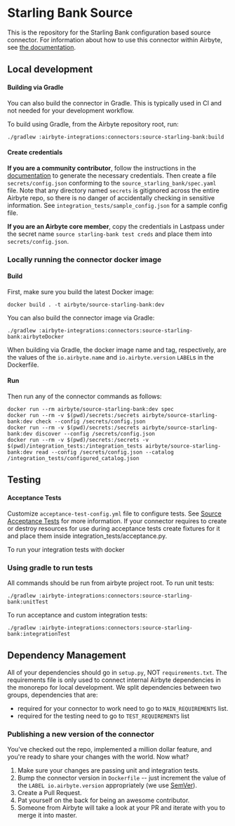 # Starling Bank Source

This is the repository for the Starling Bank configuration based source connector.
For information about how to use this connector within Airbyte, see [the documentation](https://docs.airbyte.io/integrations/sources/starling-bank).

## Local development

#### Building via Gradle
You can also build the connector in Gradle. This is typically used in CI and not needed for your development workflow.

To build using Gradle, from the Airbyte repository root, run:
```
./gradlew :airbyte-integrations:connectors:source-starling-bank:build
```

#### Create credentials
**If you are a community contributor**, follow the instructions in the [documentation](https://docs.airbyte.io/integrations/sources/starling-bank)
to generate the necessary credentials. Then create a file `secrets/config.json` conforming to the `source_starling_bank/spec.yaml` file.
Note that any directory named `secrets` is gitignored across the entire Airbyte repo, so there is no danger of accidentally checking in sensitive information.
See `integration_tests/sample_config.json` for a sample config file.

**If you are an Airbyte core member**, copy the credentials in Lastpass under the secret name `source starling-bank test creds`
and place them into `secrets/config.json`.

### Locally running the connector docker image

#### Build
First, make sure you build the latest Docker image:
```
docker build . -t airbyte/source-starling-bank:dev
```

You can also build the connector image via Gradle:
```
./gradlew :airbyte-integrations:connectors:source-starling-bank:airbyteDocker
```
When building via Gradle, the docker image name and tag, respectively, are the values of the `io.airbyte.name` and `io.airbyte.version` `LABEL`s in
the Dockerfile.

#### Run
Then run any of the connector commands as follows:
```
docker run --rm airbyte/source-starling-bank:dev spec
docker run --rm -v $(pwd)/secrets:/secrets airbyte/source-starling-bank:dev check --config /secrets/config.json
docker run --rm -v $(pwd)/secrets:/secrets airbyte/source-starling-bank:dev discover --config /secrets/config.json
docker run --rm -v $(pwd)/secrets:/secrets -v $(pwd)/integration_tests:/integration_tests airbyte/source-starling-bank:dev read --config /secrets/config.json --catalog /integration_tests/configured_catalog.json
```
## Testing

#### Acceptance Tests
Customize `acceptance-test-config.yml` file to configure tests. See [Source Acceptance Tests](https://docs.airbyte.io/connector-development/testing-connectors/source-acceptance-tests-reference) for more information.
If your connector requires to create or destroy resources for use during acceptance tests create fixtures for it and place them inside integration_tests/acceptance.py.

To run your integration tests with docker

### Using gradle to run tests
All commands should be run from airbyte project root.
To run unit tests:
```
./gradlew :airbyte-integrations:connectors:source-starling-bank:unitTest
```
To run acceptance and custom integration tests:
```
./gradlew :airbyte-integrations:connectors:source-starling-bank:integrationTest
```

## Dependency Management
All of your dependencies should go in `setup.py`, NOT `requirements.txt`. The requirements file is only used to connect internal Airbyte dependencies in the monorepo for local development.
We split dependencies between two groups, dependencies that are:
* required for your connector to work need to go to `MAIN_REQUIREMENTS` list.
* required for the testing need to go to `TEST_REQUIREMENTS` list

### Publishing a new version of the connector
You've checked out the repo, implemented a million dollar feature, and you're ready to share your changes with the world. Now what?
1. Make sure your changes are passing unit and integration tests.
1. Bump the connector version in `Dockerfile` -- just increment the value of the `LABEL io.airbyte.version` appropriately (we use [SemVer](https://semver.org/)).
1. Create a Pull Request.
1. Pat yourself on the back for being an awesome contributor.
1. Someone from Airbyte will take a look at your PR and iterate with you to merge it into master.
